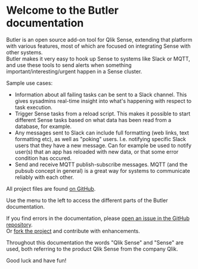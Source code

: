 # Welcome to the Butler documentation

Butler is an open source add-on tool for Qlik Sense, extending that platform with various features, most of which are focused on integrating Sense with other systems.   
Butler makes it very easy to hook up Sense to systems like Slack or MQTT, and use these tools to send alerts when something important/interesting/urgent happen in a Sense cluster.  

Sample use cases:  

* Information about all failing tasks can be sent to a Slack channel. This gives sysadmins real-time insight into what's happening with respect to task execution.
* Trigger Sense tasks from a reload script. This makes it possible to start different Sense tasks based on what data has been read from a database, for example.
* Any messages sent to Slack can include full formatting (web links, text formatting etc), as well as "poking" users. I.e. notifying specific Slack users that they have a 
new message. Can for example be used to notify user(s) that an app has reloaded with new data, or that some error condition has occured. 
* Send and receive MQTT publish-subscribe messages. MQTT (and the pubsub concept in general) is a great way for systems to communicate reliably with each other.




All project files are found [on GitHub](https://github.com/mountaindude/butler).

Use the menu to the left to access the different parts of the Butler documentation.

If you find errors in the documentation, please [open an issue in the GitHub repository](https://github.com/mountaindude/butler/issues).  
Or [fork the project](https://github.com/mountaindude/butler/issues#fork-destination-box) and contribute with enhancements.
  

Throughout this documentation the words "Qlik Sense" and "Sense" are used, both referring to the product Qlik Sense from the company Qlik.

Good luck and have fun!
